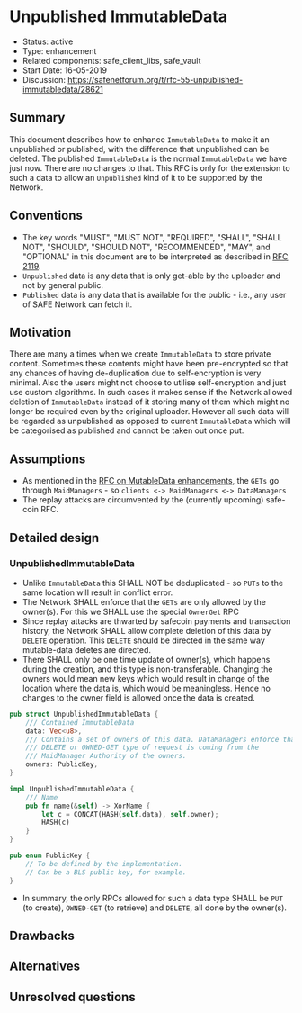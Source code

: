 # Unpublished ImmutableData

- Status: active
- Type: enhancement
- Related components: safe_client_libs, safe_vault
- Start Date: 16-05-2019
- Discussion: https://safenetforum.org/t/rfc-55-unpublished-immutabledata/28621

## Summary

This document describes how to enhance `ImmutableData` to make it an unpublished or published, with the difference that unpublished can be deleted. The published `ImmutableData` is the normal `ImmutableData` we have just now. There are no changes to that. This RFC is only for the extension to such a data to allow an `Unpublished` kind of it to be supported by the Network.

## Conventions
- The key words "MUST", "MUST NOT", "REQUIRED", "SHALL", "SHALL NOT", "SHOULD", "SHOULD NOT", "RECOMMENDED", "MAY", and "OPTIONAL" in this document are to be interpreted as described in [RFC 2119](http://tools.ietf.org/html/rfc2119).
- `Unpublished` data is any data that is only get-able by the uploader and not by general public.
- `Published` data is any data that is available for the public - i.e., any user of SAFE Network can fetch it.

## Motivation
There are many a times when we create `ImmutableData` to store private content. Sometimes these contents might have been pre-encrypted so that any chances of having de-duplication due to self-encryption is very minimal. Also the users might not choose to utilise self-encryption and just use custom algorithms. In such cases it makes sense if the Network allowed deletion of `ImmutableData` instead of it storing many of them which might no longer be required even by the original uploader. However all such data will be regarded as unpublished as opposed to current `ImmutableData` which will be categorised as published and cannot be taken out once put.

## Assumptions
- As mentioned in the [RFC on MutableData enhancements](https://github.com/maidsafe/pre-rfc/blob/master/vault/mutable-data-enhancement.md), the `GETs` go through `MaidManagers` - so `clients <-> MaidManagers <-> DataManagers`
- The replay attacks are circumvented by the (currently upcoming) safe-coin RFC.

## Detailed design

### UnpublishedImmutableData

- Unlike `ImmutableData` this SHALL NOT be deduplicated - so `PUTs` to the same location will result in conflict error.
- The Network SHALL enforce that the `GETs` are only allowed by the owner(s). For this we SHALL use the special `OwnerGet` RPC
- Since replay attacks are thwarted by safecoin payments and transaction history, the Network SHALL allow complete deletion of this data by `DELETE` operation. This `DELETE` should be directed in the same way mutable-data deletes are directed.
- There SHALL only be one time update of owner(s), which happens during the creation, and this type is non-transferable. Changing the owners would mean new keys which would result in change of the location where the data is, which would be meaningless. Hence no changes to the owner field is allowed once the data is created.

```rust
pub struct UnpublishedImmutableData {
    /// Contained ImmutableData
    data: Vec<u8>,
    /// Contains a set of owners of this data. DataManagers enforce that a
    /// DELETE or OWNED-GET type of request is coming from the
    /// MaidManager Authority of the owners.
    owners: PublicKey,
}

impl UnpublishedImmutableData {
    /// Name
    pub fn name(&self) -> XorName {
        let c = CONCAT(HASH(self.data), self.owner);
        HASH(c)
    }
}

pub enum PublicKey {
    // To be defined by the implementation.
    // Can be a BLS public key, for example.
}
```
- In summary, the only RPCs allowed for such a data type SHALL be `PUT` (to create), `OWNED-GET` (to retrieve) and `DELETE`, all done by the owner(s).


## Drawbacks

## Alternatives

## Unresolved questions
